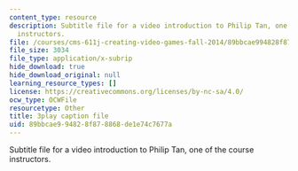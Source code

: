 ```yaml
---
content_type: resource
description: Subtitle file for a video introduction to Philip Tan, one of the course
  instructors.
file: /courses/cms-611j-creating-video-games-fall-2014/89bbcae994828f878868de1e74c7677a_RY0X1oEQbb0.srt
file_size: 3034
file_type: application/x-subrip
hide_download: true
hide_download_original: null
learning_resource_types: []
license: https://creativecommons.org/licenses/by-nc-sa/4.0/
ocw_type: OCWFile
resourcetype: Other
title: 3play caption file
uid: 89bbcae9-9482-8f87-8868-de1e74c7677a
---
```

Subtitle file for a video introduction to Philip Tan, one of the course instructors.